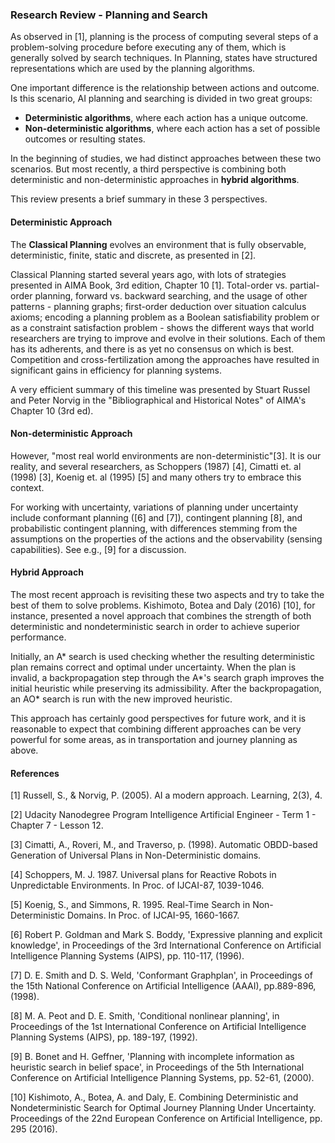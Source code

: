 
### Research Review - Planning and Search

As observed in [1], planning is the process of computing several steps of a problem-solving procedure before executing any of them, which is generally solved by search techniques. In Planning, states have structured representations which are used by the planning algorithms.

One important difference is the relationship between actions and outcome. Is this scenario, AI planning and searching is divided in two great groups:

* **Deterministic algorithms**, where each action has a unique outcome.
* **Non-deterministic algorithms**, where each action has a set of possible outcomes or resulting states.

In the beginning of studies, we had distinct approaches between these two scenarios. But most recently, a third perspective is combining both deterministic and non-deterministic approaches in **hybrid algorithms**.

This review presents a brief summary in these 3 perspectives.

#### Deterministic Approach

The **Classical Planning** evolves an environment that is fully observable, deterministic, finite, static and discrete, as presented in [2].

Classical Planning started several years ago, with lots of strategies presented in AIMA Book, 3rd edition, Chapter 10 [1]. Total-order vs. partial-order planning, forward vs. backward searching, and the usage of other patterns - planning graphs; first-order deduction over situation calculus axioms; encoding a planning problem as a Boolean satisfiability problem or as a constraint satisfaction problem - shows the different ways that world researchers are trying to improve and evolve in their solutions. Each of them has its adherents, and there is as yet no consensus on which is best. Competition and cross-fertilization among the approaches have resulted in significant gains in efficiency for planning systems.

A very efficient summary of this timeline was presented by Stuart Russel and Peter Norvig in the "Bibliographical and Historical Notes" of AIMA's Chapter 10 (3rd ed).

#### Non-deterministic Approach

However, "most real world environments are non-deterministic"[3]. It is our reality, and several researchers, as Schoppers (1987) [4], Cimatti et. al (1998) [3], Koenig et. al (1995) [5] and many others try to embrace this context.

For working with uncertainty, variations of planning under uncertainty include conformant planning ([6] and [7]), contingent  planning [8], and probabilistic contingent planning, with differences stemming from the assumptions on the properties of the actions and the observability (sensing capabilities). See e.g., [9] for a discussion.

#### Hybrid Approach

The most recent approach is revisiting these two aspects and try to take the best of them to solve problems. 
Kishimoto, Botea and Daly (2016) [10], for instance, presented a novel approach that combines the strength of both deterministic and nondeterministic search in order to achieve superior performance. 

Initially, an A\* search is used checking whether the resulting deterministic plan remains correct and optimal under uncertainty. When the plan is invalid, a backpropagation step through the A\*'s search graph improves the initial heuristic while preserving its admissibility. After the backpropagation, an AO* search is run with the new improved heuristic.

This approach has certainly good perspectives for future work, and it is reasonable to expect that combining different approaches can be very powerful for some areas, as in transportation and journey planning as above.

#### References
[1] Russell, S., & Norvig, P. (2005). AI a modern approach. Learning, 2(3), 4.

[2] Udacity Nanodegree Program Intelligence Artificial Engineer - Term 1 - Chapter 7 - Lesson 12.

[3] Cimatti, A., Roveri, M., and Traverso, p. (1998). Automatic OBDD-based Generation of Universal Plans in 
Non-Deterministic domains.

[4] Schoppers, M. J. 1987. Universal plans for Reactive Robots in Unpredictable Environments. In Proc. of IJCAI-87, 1039-1046.

[5] Koenig, S., and Simmons, R. 1995. Real-Time Search in Non-Deterministic Domains. In Proc. of IJCAI-95, 1660-1667.

[6] Robert P. Goldman and Mark S. Boddy, 'Expressive planning and explicit knowledge', in Proceedings of the 3rd International Conference on Artificial Intelligence Planning Systems (AIPS), pp. 110-117, (1996).

[7] D. E. Smith and D. S. Weld, 'Conformant Graphplan', in Proceedings of the 15th National Conference on Artificial Intelligence (AAAI), pp.889-896, (1998).

[8] M. A. Peot and D. E. Smith, 'Conditional nonlinear planning', in Proceedings of the 1st International Conference on Artificial Intelligence Planning Systems (AIPS), pp. 189-197, (1992).

[9] B. Bonet and H. Geffner, 'Planning with incomplete information as heuristic search in belief space', in Proceedings of the 5th International Conference on Artificial Intelligence Planning Systems, pp. 52-61, (2000).

[10] Kishimoto, A., Botea, A. and Daly, E. Combining Deterministic and Nondeterministic Search for Optimal Journey Planning Under Uncertainty. Proceedings of the 22nd European Conference on Artificial Intelligence, pp. 295 (2016).